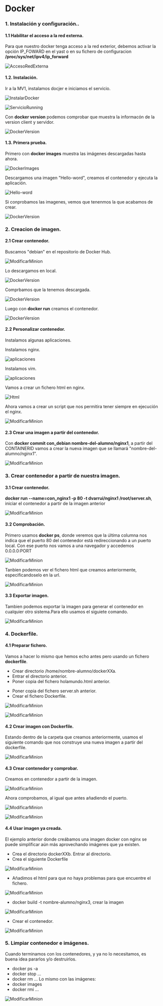 # Docker

### 1. Instalación y configuración..
#### 1.1 Habilitar el acceso a la red externa.
Para que nuestro docker tenga acceso a la red exterior, debemos activar la opción IP_FOWARD en el yast o en su fichero de configuracion **/proc/sys/net/ipv4/ip_forward**

![AccesoRedExterna](./img/01.png)

#### 1.2. Instalación.
Ir a la MV1, instalamos docjer e iniciamos el servicio.

![InstalarDocker](./img/02.png)

![ServicioRunning](./img/03.png)


Con **docker version** podemos comprobar que muestra la informacón de la version client y servidor.

 ![DockerVersion](./img/04.png)

#### 1.3. Primera prueba.

Primero con **docker images** muestra las imágenes descargadas hasta ahora.

![DockerImages](./img/05.png)

Descargamos una imagen "Hello-word", creamos el contenedor y ejecuta la aplicación.

![Hello-word](./img/06.png)

Si conprobamos las imagenes, vemos que tenenmos la que acabamos de crear.

![DockerVersion](./img/07.png)



### 2. Creacion de imagen.
#### 2.1 Crear contenedor.

Buscamos "debian" en el repositorio de Docker Hub.

![ModificarMinion](./img/08.png)

Lo descargamos en local.

![DockerVersion](./img/09.png)

Comprbamos que la tenemos descargada.

![DockerVersion](./img/10.png)


Luego con **docker run** creamos el contenedor.

![DockerVersion](./img/11.png)


#### 2.2 Personalizar contenedor.
Instalamos algunas aplicaciones.

Instalamos nginx.

![aplicaciones](./img/14.png)

Instalamos vim.

![aplicaciones](./img/15.png)

Vamos a crear un fichero html en nginx.

![Html](./img/17.png)

Ahora vamos a crear un script que nos permitira tener siempre en ejecución el nginx.

![ModificarMinion](./img/22.png)

#### 2.3 Crear una imagen a partir del contenedor.
Con **docker commit con_debian nombre-del-alumno/nginx1**, a partir del CONTAINERID vamos a crear la nueva imagen que se llamará "nombre-del-alumno/nginx1".

![ModificarMinion](./img/23.png)

### 3. Crear contenedor a partir de nuestra imagen.
#### 3.1 Crear contenedor.
**docker run --name=con_nginx1 -p 80 -t dvarrui/nginx1 /root/server.sh**, iniciar el contenedor a partir de la imagen anterior

![ModificarMinion](./img/25.png)

#### 3.2 Comprobación.
Primero usamos **docker ps**, donde veremos que la última columna nos indica que el puerto 80 del contenedor está redireccionando a un puerto local.
Con ese puerto nos vamos a una navegador y accedemos 0.0.0.0:PORT

![ModificarMinion](./img/27.png)

Tanbien podemos ver el fichero html que creamos anteriormente, especificandoselo en la url.

![ModificarMinion](./img/28.png)


#### 3.3 Exportar imagen.
Tambien podemos exportar la imagen para generar el contenedor en cualquier otro sistema.Para ello usamos el siguiete comando.

![ModificarMinion](./img/30.png)


### 4. Dockerfile.
#### 4.1 Preparar fichero.
Vamos a hacer lo mismo que hemos echo antes pero usando un fichero **dockerfile**.
- Crear directorio /home/nombre-alumno/dockerXXa.
- Entrar el directorio anterior.
- Poner copia del fichero holamundo.html anterior.
* Poner copia del fichero server.sh anterior.
* Crear el fichero Dockerfile.

![ModificarMinion](./img/31.png)

![ModificarMinion](./img/32.png)

#### 4.2 Crear imagen con Dockerfile.
Estando dentro de la carpeta que creamos anteriormente, usamos el siguiente comando que nos construye una nueva imagen a partir del dockerfile.

![ModificarMinion](./img/33.png)

#### 4.3 Crear contenedor y comprobar.
Creamos en contenedor a partir de la imagen.

![ModificarMinion](./img/35.png)

Ahora comprobamos, al igual que antes añadiendo el puerto.

![ModificarMinion](./img/36.png)

![ModificarMinion](./img/37.png)

#### 4.4 Usar imagen ya creada.
El ejemplo anterior donde creábamos una imagen docker con nginx se puede simplificar aún más aprovechando imágenes que ya existen.

* Crea el directorio dockerXXb. Entrar al directorio.
* Crea el siguiente Dockerfile

![ModificarMinion](./img/38.png)

* Añadimos el html para que no haya problemas para que encuentre el fichero.

![ModificarMinion](./img/40.png)

* docker build -t nombre-alumno/nginx3, crear la imagen

![ModificarMinion](./img/41.png)

* Crear el contenedor.

![ModificarMinion](./img/42.png)


### 5. Limpiar contenedor e imágenes.

Cuando terminamos con los contenedores, y ya no lo necesitamos, es buena idea pararlos y/o destruirlos.

- docker ps -a
- docker stop ...
- docker rm ... Lo mismo con las imágenes:
- docker images
- docker rmi ...

![ModificarMinion](./img/43.png)
